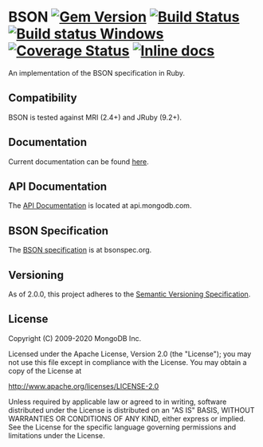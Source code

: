 BSON
[![Gem Version][rubygems-img]][rubygems-url]
[![Build Status][ghactions-img]][ghactions-url]
[![Build status Windows][appveyor-img]][appveyor-url]
[![Coverage Status][coveralls-img]][coveralls-url]
[![Inline docs][inch-img]][inch-url]
====

An implementation of the BSON specification in Ruby.

Compatibility
-------------

BSON is tested against MRI (2.4+) and JRuby (9.2+).

Documentation
-------------

Current documentation can be found
[here](http://docs.mongodb.org/ecosystem/tutorial/ruby-bson-tutorial/#ruby-bson-tutorial).

API Documentation
-----------------

The [API Documentation](https://api.mongodb.com/bson-ruby/current/) is
located at api.mongodb.com.

BSON Specification
------------------

The [BSON specification](http://bsonspec.org) is at bsonspec.org.

Versioning
----------

As of 2.0.0, this project adheres to the
[Semantic Versioning Specification](http://semver.org/).

License
-------

Copyright (C) 2009-2020 MongoDB Inc.

Licensed under the Apache License, Version 2.0 (the "License");
you may not use this file except in compliance with the License.
You may obtain a copy of the License at

http://www.apache.org/licenses/LICENSE-2.0

Unless required by applicable law or agreed to in writing, software
distributed under the License is distributed on an "AS IS" BASIS,
WITHOUT WARRANTIES OR CONDITIONS OF ANY KIND, either express or implied.
See the License for the specific language governing permissions and
limitations under the License.

[rubygems-img]: https://badge.fury.io/rb/bson.svg
[rubygems-url]: http://badge.fury.io/rb/bson
[ghactions-img]: https://github.com/mongodb/bson-ruby/actions/workflows/bson-ruby.yml/badge.svg?query=branch%3Amaster
[ghactions-url]: https://github.com/mongodb/bson-ruby/actions/workflows/bson-ruby.yml?query=branch%3Amaster
[appveyor-img]: https://ci.appveyor.com/api/projects/status/p5aqko7umsx351nm?svg=true
[appveyor-url]: https://ci.appveyor.com/project/p-mongo/bson-ruby/branch/master
[coveralls-img]: https://coveralls.io/repos/mongodb/bson-ruby/badge.svg?branch=master
[coveralls-url]: https://coveralls.io/r/mongodb/bson-ruby?branch=master
[inch-img]: http://inch-ci.org/github/mongodb/bson-ruby.svg?branch=master
[inch-url]: http://inch-ci.org/github/mongodb/bson-ruby
